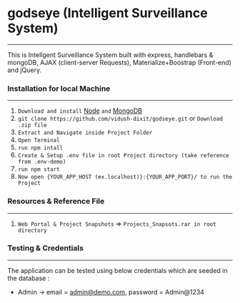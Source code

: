 # godseye (Intelligent Surveillance System)
-------------------------------

This is Intellgent Surveillance System built with express, handlebars & mongoDB, AJAX (client-server Requests), Materialize+Boostrap (Front-end) and jQuery.

### Installation for local Machine
----------------------------------
01. `Download and install` [Node](https://nodejs.org/en/) `and` [MongoDB](https://docs.mongodb.com/manual/installation/)
02. `git clone https://github.com/vidush-dixit/godseye.git` or `Download .zip file`
03. `Extract and Navigate inside Project Folder`
04. `Open Terminal`
05. `run npm intall`
06. `Create & Setup .env file in root Project directory (take reference from .env-demo)`
07. `run npm start`
08. `Now open {YOUR_APP_HOST (ex.localhost)}:{YOUR_APP_PORT}/ to run the Project`

### Resources & Reference File
------------------------------
01. `Web Portal & Project Snapshots` => `Projects_Snapsots.rar in root directory`

### Testing & Credentials
-------------------------
The application can be tested using below credentials which are seeded in the database :

-   Admin -> email = admin@demo.com, password = Admin@1234
